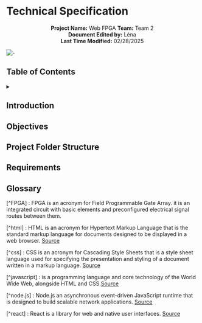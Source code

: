 # Technical Specification

<div align="center">

**Project Name:** Web FPGA
**Team:** Team 2  
**Document Edited by:** Léna<br>
**Last Time Modified:** 02/28/2025

</div>


![-](https://raw.githubusercontent.com/andreasbm/readme/master/assets/lines/rainbow.png)

## Table of Contents

<details>
<summary></summary>
</details>

## Introduction
## Objectives
## Project Folder Structure
## Requirements


## Glossary

[^FPGA] : FPGA is an acronym for Field Programmable Gate Array. it is an integrated circuit with basic elements and preconfigured electrical signal routes between them.

[^html] : HTML is an acronym for Hypertext Markup Language that is the standard markup language for documents designed to be displayed in a web browser. [Source](https://en.wikipedia.org/wiki/HTML)

[^css] : CSS is an acronym for Cascading Style Sheets that is a style sheet language used for specifying the presentation and styling of a document written in a markup language. [Source](https://en.wikipedia.org/wiki/CSS)

[^javascript] : is a programming language and core technology of the World Wide Web, alongside HTML and CSS.[Source](https://en.wikipedia.org/wiki/JavaScript)

[^node.js] : Node.js an asynchronous event-driven JavaScript runtime that is designed to build scalable network applications. [Source](https://nodejs.org/en/about)

[^react] : React is a library for web and native user interfaces. [Source](https://react.dev/)

